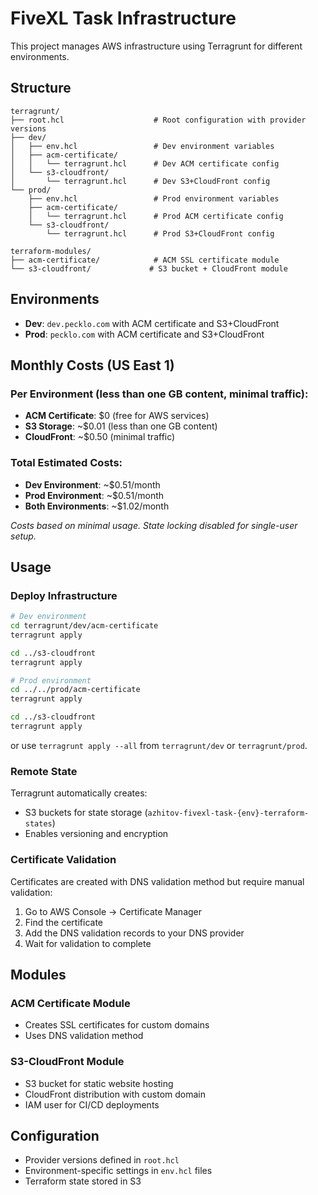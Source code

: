 # FiveXL Task Infrastructure

This project manages AWS infrastructure using Terragrunt for different environments.

## Structure

```
terragrunt/
├── root.hcl                    # Root configuration with provider versions
├── dev/
│   ├── env.hcl                 # Dev environment variables
│   ├── acm-certificate/
│   │   └── terragrunt.hcl      # Dev ACM certificate config
│   └── s3-cloudfront/
│       └── terragrunt.hcl      # Dev S3+CloudFront config
└── prod/
    ├── env.hcl                 # Prod environment variables
    ├── acm-certificate/
    │   └── terragrunt.hcl      # Prod ACM certificate config
    └── s3-cloudfront/
        └── terragrunt.hcl      # Prod S3+CloudFront config

terraform-modules/
├── acm-certificate/            # ACM SSL certificate module
└── s3-cloudfront/             # S3 bucket + CloudFront module
```

## Environments

- **Dev**: `dev.pecklo.com` with ACM certificate and S3+CloudFront
- **Prod**: `pecklo.com` with ACM certificate and S3+CloudFront

## Monthly Costs (US East 1)

### Per Environment (less than one GB content, minimal traffic):
- **ACM Certificate**: $0 (free for AWS services)
- **S3 Storage**: ~$0.01 (less than one GB content)
- **CloudFront**: ~$0.50 (minimal traffic)

### Total Estimated Costs:
- **Dev Environment**: ~$0.51/month
- **Prod Environment**: ~$0.51/month
- **Both Environments**: ~$1.02/month

*Costs based on minimal usage. State locking disabled for single-user setup.*

## Usage

### Deploy Infrastructure

```bash
# Dev environment
cd terragrunt/dev/acm-certificate
terragrunt apply

cd ../s3-cloudfront
terragrunt apply

# Prod environment  
cd ../../prod/acm-certificate
terragrunt apply

cd ../s3-cloudfront
terragrunt apply
```
or use `terragrunt apply --all` from `terragrunt/dev` or `terragrunt/prod`.

### Remote State

Terragrunt automatically creates:
- S3 buckets for state storage (`azhitov-fivexl-task-{env}-terraform-states`)
- Enables versioning and encryption

### Certificate Validation

Certificates are created with DNS validation method but require manual validation:
1. Go to AWS Console → Certificate Manager
2. Find the certificate
3. Add the DNS validation records to your DNS provider
4. Wait for validation to complete

## Modules

### ACM Certificate Module
- Creates SSL certificates for custom domains
- Uses DNS validation method

### S3-CloudFront Module  
- S3 bucket for static website hosting
- CloudFront distribution with custom domain
- IAM user for CI/CD deployments

## Configuration

- Provider versions defined in `root.hcl`
- Environment-specific settings in `env.hcl` files
- Terraform state stored in S3 

